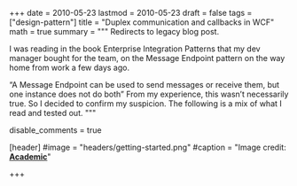 +++
date = 2010-05-23
lastmod = 2010-05-23
draft = false
tags = ["design-pattern"]
title = "Duplex communication and callbacks in WCF"
math = true
summary = """
Redirects to legacy blog post.

I was reading in the book Enterprise Integration Patterns that my dev manager bought for the team, on the Message Endpoint pattern on the way home from work a few days ago.

“A Message Endpoint can be used to send messages or receive them, but one instance does not do both” From my experience, this wasn’t necessarily true. So I decided to confirm my suspicion.
The following is a mix of what I read and tested out.
"""

disable_comments = true

[header]
#image = "headers/getting-started.png"
#caption = "Image credit: [**Academic**](https://github.com/gcushen/hugo-academic/)"

+++

<html>
  <head>
    <title>Duplex communication and callbacks in WCF</title>
    <link rel="canonical" href="https://binarymist.wordpress.com/2010/05/23/duplex-communication-and-callbacks-in-wcf/"/>
    <meta http-equiv="content-type" content="text/html; charset=utf-8"/>
    <meta http-equiv="refresh" content="2; url=https://binarymist.wordpress.com/2010/05/23/duplex-communication-and-callbacks-in-wcf/"/>
  </head>
</html>
